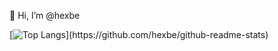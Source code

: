 👋 Hi, I’m @hexbe

[![Top Langs]([https://github-readme-stats-pied-alpha-37.vercel.app](https://github-readme-stats-pied-alpha-37.vercel.app)/api/top-langs/?username=hexbe)](https://github.com/hexbe/github-readme-stats)
